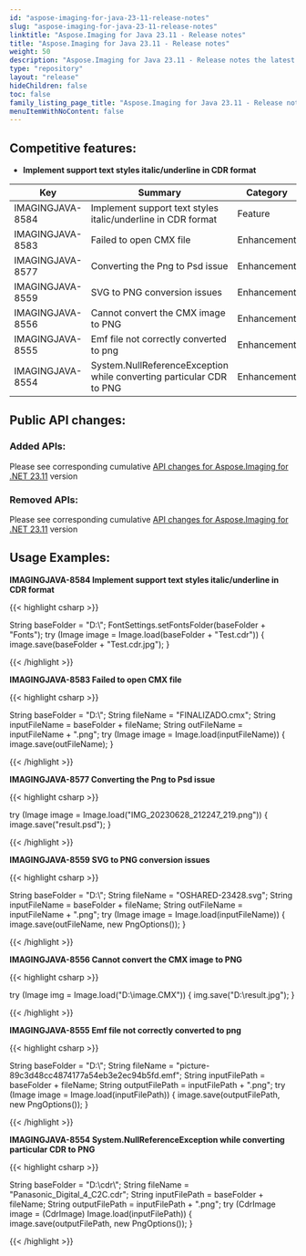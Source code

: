 ```yaml
---
id: "aspose-imaging-for-java-23-11-release-notes"
slug: "aspose-imaging-for-java-23-11-release-notes"
linktitle: "Aspose.Imaging for Java 23.11 - Release notes"
title: "Aspose.Imaging for Java 23.11 - Release notes"
weight: 50
description: "Aspose.Imaging for Java 23.11 - Release notes the latest updates and fixes."
type: "repository"
layout: "release"
hideChildren: false
toc: false
family_listing_page_title: "Aspose.Imaging for Java 23.11 - Release notes"
menuItemWithNoContent: false
---
```


## Competitive features:

- **Implement support text styles italic/underline in CDR format**

| **Key**         | **Summary**                                                                                                                                                              | **Category** |
|-----------------|--------------------------------------------------------------------------------------------------------------------------------------------------------------------------|--------------|
| IMAGINGJAVA-8584 | Implement support text styles italic/underline in CDR format                                                                                                                                  | Feature      |
| IMAGINGJAVA-8583 | Failed to open CMX file                                                                                                                                  | Enhancement      |
| IMAGINGJAVA-8577 | Converting the Png to Psd issue                                                                                                                                  | Enhancement      |
| IMAGINGJAVA-8559 | SVG to PNG conversion issues                                                                                                                                  | Enhancement      |
| IMAGINGJAVA-8556 | Cannot convert the CMX image to PNG                                                                                                                                  | Enhancement      |
| IMAGINGJAVA-8555 | Emf file not correctly converted to png                                                                                                                                  | Enhancement      |
| IMAGINGJAVA-8554 | System.NullReferenceException while converting particular CDR to PNG                                                                                                                                  | Enhancement      |

## Public API changes:

### Added APIs:

Please see corresponding cumulative [API changes for Aspose.Imaging for .NET 23.11](https://docs.aspose.com/imaging/net/aspose-imaging-for-net-23-11-release-notes/) version

### Removed APIs:

Please see corresponding cumulative [API changes for Aspose.Imaging for .NET 23.11](https://docs.aspose.com/imaging/net/aspose-imaging-for-net-23-11-release-notes/) version

## Usage Examples:

**IMAGINGJAVA-8584 Implement support text styles italic/underline in CDR format**

{{< highlight csharp >}}

String baseFolder = "D:\\";
FontSettings.setFontsFolder(baseFolder + "Fonts");
try (Image image = Image.load(baseFolder + "Test.cdr"))
{
    image.save(baseFolder + "Test.cdr.jpg");
}

{{< /highlight >}}

**IMAGINGJAVA-8583 Failed to open CMX file**

{{< highlight csharp >}}

String baseFolder = "D:\\";
String fileName = "FINALIZADO.cmx";
String inputFileName = baseFolder + fileName;
String outFileName = inputFileName + ".png";
try (Image image = Image.load(inputFileName))
{
    image.save(outFileName);
}

{{< /highlight >}}

**IMAGINGJAVA-8577 Converting the Png to Psd issue**

{{< highlight csharp >}}

try (Image image = Image.load("IMG_20230628_212247_219.png"))
{
	image.save("result.psd");
}

{{< /highlight >}}

**IMAGINGJAVA-8559 SVG to PNG conversion issues**

{{< highlight csharp >}}

String baseFolder = "D:\\";
String fileName = "OSHARED-23428.svg";
String inputFileName = baseFolder + fileName;
String outFileName = inputFileName + ".png";
try (Image image = Image.load(inputFileName))
{
    image.save(outFileName, new PngOptions());
}

{{< /highlight >}}

**IMAGINGJAVA-8556 Cannot convert the CMX image to PNG**

{{< highlight csharp >}}

try (Image img = Image.load("D:\\image.CMX"))
{
    img.save("D:\\result.jpg");
}

{{< /highlight >}}

**IMAGINGJAVA-8555 Emf file not correctly converted to png**

{{< highlight csharp >}}

String baseFolder = "D:\\";
String fileName = "picture-89c3d48cc4874177a54eb3e2ec94b5fd.emf";
String inputFilePath = baseFolder + fileName;
String outputFilePath = inputFilePath + ".png";
try (Image image = Image.load(inputFilePath))
{
    image.save(outputFilePath, new PngOptions());
}

{{< /highlight >}}

**IMAGINGJAVA-8554 System.NullReferenceException while converting particular CDR to PNG**

{{< highlight csharp >}}

String baseFolder = "D:\\cdr\\";
String fileName = "Panasonic_Digital_4_C2C.cdr";
String inputFilePath = baseFolder + fileName;
String outputFilePath = inputFilePath + ".png";
try (CdrImage image = (CdrImage) Image.load(inputFilePath))
{
    image.save(outputFilePath, new PngOptions());
}

{{< /highlight >}}

